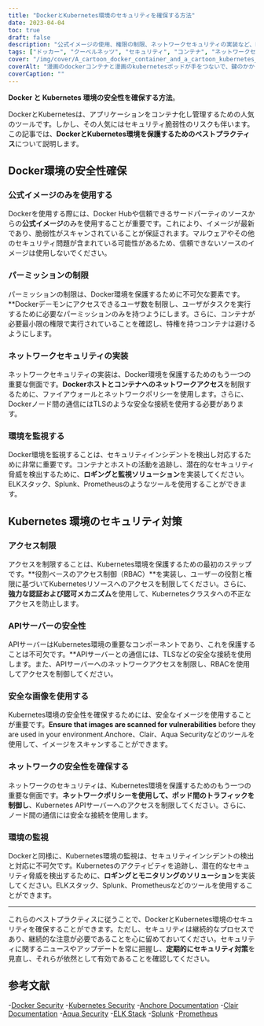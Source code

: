 ```yaml
---
title: "DockerとKubernetes環境のセキュリティを確保する方法"
date: 2023-04-04
toc: true
draft: false
description: "公式イメージの使用、権限の制限、ネットワークセキュリティの実装など、DockerとKubernetes環境のセキュリティを確保するためのベストプラクティスを学びます。"
tags: ["ドッカー", "クーベルネッツ", "セキュリティ", "コンテナ", "ネットワークセキュリティ", "アールビーエーシー", "APIサーバー", "脆弱性（ぜいじゃくせい", "モニタリング", "ロギング", "ファイアウォール", "ティーエスエルエス", "アンコール", "クレア", "アクアセキュリティ", "ELKスタック", "スプランク", "プロメテウス", "サイバーセキュリティ", "ベストプラクティス"]
cover: "/img/cover/A_cartoon_docker_container_and_a_cartoon_kubernetes_pod.png"
coverAlt: "漫画のdockerコンテナと漫画のkubernetesポッドが手をつないで、鍵のかかった金庫の上に立っています。背景はコンピュータコードの壁です。"
coverCaption: ""
---
```


**Docker と Kubernetes 環境の安全性を確保する方法**。

DockerとKubernetesは、アプリケーションをコンテナ化し管理するための人気のツールです。しかし、その人気にはセキュリティ脆弱性のリスクも伴います。この記事では、**DockerとKubernetes環境を保護するためのベストプラクティス**について説明します。

## Docker環境の安全性確保

### 公式イメージのみを使用する

Dockerを使用する際には、Docker Hubや信頼できるサードパーティのソースからの**公式イメージ**のみを使用することが重要です。これにより、イメージが最新であり、脆弱性がスキャンされていることが保証されます。マルウェアやその他のセキュリティ問題が含まれている可能性があるため、信頼できないソースのイメージは使用しないでください。

### パーミッションの制限

パーミッションの制限は、Docker環境を保護するために不可欠な要素です。**Dockerデーモンにアクセスできるユーザ数を制限し、ユーザがタスクを実行するために必要なパーミッションのみを持つようにします。さらに、コンテナが必要最小限の権限で実行されていることを確認し、特権を持つコンテナは避けるようにします。

### ネットワークセキュリティの実装

ネットワークセキュリティの実装は、Docker環境を保護するためのもう一つの重要な側面です。**Dockerホストとコンテナへのネットワークアクセス**を制限するために、ファイアウォールとネットワークポリシーを使用します。さらに、Dockerノード間の通信にはTLSのような安全な接続を使用する必要があります。

### 環境を監視する

Docker環境を監視することは、セキュリティインシデントを検出し対応するために非常に重要です。コンテナとホストの活動を追跡し、潜在的なセキュリティ脅威を検出するために、**ロギングと監視ソリューション**を実装してください。ELKスタック、Splunk、Prometheusのようなツールを使用することができます。

## Kubernetes 環境のセキュリティ対策

### アクセス制限

アクセスを制限することは、Kubernetes環境を保護するための最初のステップです。**役割ベースのアクセス制御（RBAC）**を実装し、ユーザーの役割と権限に基づいてKubernetesリソースへのアクセスを制限してください。さらに、**強力な認証および認可メカニズム**を使用して、Kubernetesクラスタへの不正なアクセスを防止します。

### APIサーバーの安全性

APIサーバーはKubernetes環境の重要なコンポーネントであり、これを保護することは不可欠です。**APIサーバーとの通信には、TLSなどの安全な接続を使用します。また、APIサーバーへのネットワークアクセスを制限し、RBACを使用してアクセスを制御してください。

### 安全な画像を使用する

Kubernetes環境の安全性を確保するためには、安全なイメージを使用することが重要です。**Ensure that images are scanned for vulnerabilities** before they are used in your environment.Anchore、Clair、Aqua Securityなどのツールを使用して、イメージをスキャンすることができます。

### ネットワークの安全性を確保する

ネットワークのセキュリティは、Kubernetes環境を保護するためのもう一つの重要な側面です。**ネットワークポリシーを使用して、ポッド間のトラフィックを制御し**、Kubernetes APIサーバーへのアクセスを制限してください。さらに、ノード間の通信には安全な接続を使用します。

### 環境の監視

Dockerと同様に、Kubernetes環境の監視は、セキュリティインシデントの検出と対応に不可欠です。Kubernetesのアクティビティを追跡し、潜在的なセキュリティ脅威を検出するために、**ロギングとモニタリングのソリューション**を実装してください。ELKスタック、Splunk、Prometheusなどのツールを使用することができます。

______

これらのベストプラクティスに従うことで、DockerとKubernetes環境のセキュリティを確保することができます。ただし、セキュリティは継続的なプロセスであり、継続的な注意が必要であることを心に留めておいてください。セキュリティに関するニュースやアップデートを常に把握し、**定期的にセキュリティ対策**を見直し、それらが依然として有効であることを確認してください。

## 参考文献

-[Docker Security](https://docs.docker.com/engine/security/security/)
-[Kubernetes Security](https://kubernetes.io/docs/concepts/security/)
-[Anchore Documentation](https://docs.anchore.com/)
-[Clair Documentation](https://github.com/quay/clair/blob/master/Documentation/)
-[Aqua Security](https://www.aquasec.com/)
-[ELK Stack](https://www.elastic.co/what-is/elk-stack)
-[Splunk](https://www.splunk.com/)
-[Prometheus](https://prometheus.io/)